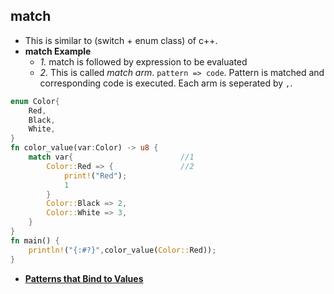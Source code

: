 ## match 
- This is similar to (switch + enum class) of c++.
- **match Example**
  - _1._ match is followed by expression to be evaluated
  - _2._ This is called _match arm_. `pattern => code`. Pattern is matched and corresponding code is executed. Each arm is seperated by `,`.
```rust
enum Color{
    Red,
    Black,
    White,
}
fn color_value(var:Color) -> u8 {
    match var{                        //1
        Color::Red => {               //2
            print!("Red");
            1
        }
        Color::Black => 2,
        Color::White => 3,
    }
}
fn main() {
    println!("{:#?}",color_value(Color::Red));
}
```
- **[Patterns that Bind to Values](Patterns_that_Bind_to_Values)**
